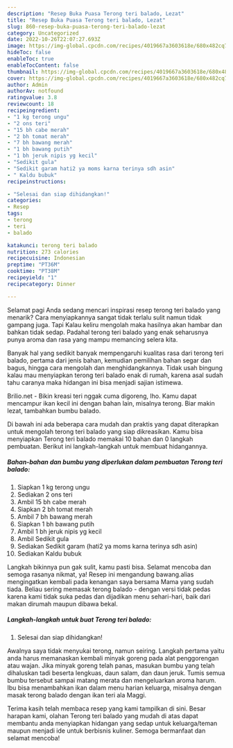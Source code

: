 ```yaml
---
description: "Resep Buka Puasa Terong teri balado, Lezat"
title: "Resep Buka Puasa Terong teri balado, Lezat"
slug: 860-resep-buka-puasa-terong-teri-balado-lezat
category: Uncategorized
date: 2022-10-26T22:07:27.693Z
image: https://img-global.cpcdn.com/recipes/4019667a3603618e/680x482cq70/terong-teri-balado-foto-resep-utama.jpg
hideToc: false
enableToc: true
enableTocContent: false
thumbnail: https://img-global.cpcdn.com/recipes/4019667a3603618e/680x482cq70/terong-teri-balado-foto-resep-utama.jpg
cover: https://img-global.cpcdn.com/recipes/4019667a3603618e/680x482cq70/terong-teri-balado-foto-resep-utama.jpg
author: Admin
authorAv: notfound
ratingvalue: 3.8
reviewcount: 18
recipeingredient:
- "1 kg terong ungu"
- "2 ons teri"
- "15 bh cabe merah"
- "2 bh tomat merah"
- "7 bh bawang merah"
- "1 bh bawang putih"
- "1 bh jeruk nipis yg kecil"
- "Sedikit gula"
- "Sedikit garam hati2 ya moms karna terinya sdh asin"
- " Kaldu bubuk"
recipeinstructions:

- "Selesai dan siap dihidangkan!"
categories:
- Resep
tags:
- terong
- teri
- balado

katakunci: terong teri balado 
nutrition: 273 calories
recipecuisine: Indonesian
preptime: "PT36M"
cooktime: "PT38M"
recipeyield: "1"
recipecategory: Dinner

---
```



Selamat pagi Anda sedang mencari inspirasi resep terong teri balado yang menarik? Cara menyiapkannya sangat tidak terlalu sulit namun tidak gampang juga. Tapi Kalau keliru mengolah maka hasilnya akan hambar dan bahkan tidak sedap. Padahal terong teri balado yang enak seharusnya punya aroma dan rasa yang mampu memancing selera kita.


Banyak hal yang sedikit banyak mempengaruhi kualitas rasa dari terong teri balado, pertama dari jenis bahan, kemudian pemilihan bahan segar dan bagus, hingga cara mengolah dan menghidangkannya. Tidak usah bingung kalau mau menyiapkan terong teri balado enak di rumah, karena asal sudah tahu caranya maka hidangan ini bisa menjadi sajian istimewa.

Brilio.net - Bikin kreasi teri nggak cuma digoreng, lho. Kamu dapat mencampur ikan kecil ini dengan bahan lain, misalnya terong. Biar makin lezat, tambahkan bumbu balado.


Di bawah ini ada beberapa cara mudah dan praktis yang dapat diterapkan untuk mengolah terong teri balado yang siap dikreasikan. Kamu bisa menyiapkan Terong teri balado memakai 10 bahan dan 0 langkah pembuatan. Berikut ini langkah-langkah untuk membuat hidangannya.

<!--inarticleads1-->

##### Bahan-bahan dan bumbu yang diperlukan dalam pembuatan Terong teri balado:

1. Siapkan 1 kg terong ungu
1. Sediakan 2 ons teri
1. Ambil 15 bh cabe merah
1. Siapkan 2 bh tomat merah
1. Ambil 7 bh bawang merah
1. Siapkan 1 bh bawang putih
1. Ambil 1 bh jeruk nipis yg kecil
1. Ambil Sedikit gula
1. Sediakan Sedikit garam (hati2 ya moms karna terinya sdh asin)
1. Sediakan  Kaldu bubuk


Langkah bikinnya pun gak sulit, kamu pasti bisa. Selamat mencoba dan semoga rasanya nikmat, ya! Resep ini mengandung bawang.alias mengingatkan kembali pada kenangan saya bersama Mama yang sudah tiada. Beliau sering memasak terong balado - dengan versi tidak pedas karena kami tidak suka pedas dan dijadikan menu sehari-hari, baik dari makan dirumah maupun dibawa bekal. 

<!--inarticleads2-->

##### Langkah-langkah untuk buat Terong teri balado:


1. Selesai dan siap dihidangkan!

Awalnya saya tidak menyukai terong, namun seiring. Langkah pertama yaitu anda harus memanaskan kembali minyak goreng pada alat penggorengan atau wajan. Jika minyak goreng telah panas, masukan bumbu yang telah dihaluskan tadi beserta lengkuas, daun salam, dan daun jeruk. Tumis semua bumbu tersebut sampai matang merata dan mengeluarkan aroma harum. Ibu bisa menambahkan ikan dalam menu harian keluarga, misalnya dengan masak terong balado dengan ikan teri ala Maggi. 

Terima kasih telah membaca resep yang kami tampilkan di sini. Besar harapan kami, olahan Terong teri balado yang mudah di atas dapat membantu anda menyiapkan hidangan yang sedap untuk keluarga/teman maupun menjadi ide untuk berbisnis kuliner. Semoga bermanfaat dan selamat mencoba!
